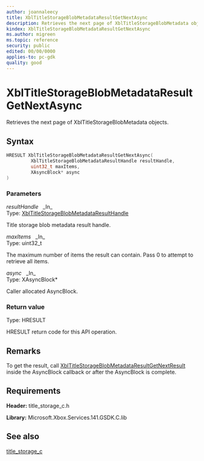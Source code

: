 ```yaml
---
author: joannaleecy
title: XblTitleStorageBlobMetadataResultGetNextAsync
description: Retrieves the next page of XblTitleStorageBlobMetadata objects.
kindex: XblTitleStorageBlobMetadataResultGetNextAsync
ms.author: migreen
ms.topic: reference
security: public
edited: 00/00/0000
applies-to: pc-gdk
quality: good
---
```


# XblTitleStorageBlobMetadataResultGetNextAsync  

Retrieves the next page of XblTitleStorageBlobMetadata objects.  

## Syntax  
  
```cpp
HRESULT XblTitleStorageBlobMetadataResultGetNextAsync(  
         XblTitleStorageBlobMetadataResultHandle resultHandle,  
         uint32_t maxItems,  
         XAsyncBlock* async  
)  
```  
  
### Parameters  
  
*resultHandle* &nbsp;&nbsp;\_In\_  
Type: [XblTitleStorageBlobMetadataResultHandle](../handles/xbltitlestorageblobmetadataresulthandle.md)  
  
Title storage blob metadata result handle.  
  
*maxItems* &nbsp;&nbsp;\_In\_  
Type: uint32_t  
  
The maximum number of items the result can contain. Pass 0 to attempt to retrieve all items.  
  
*async* &nbsp;&nbsp;\_In\_  
Type: XAsyncBlock*  
  
Caller allocated AsyncBlock.  
  
  
### Return value  
Type: HRESULT
  
HRESULT return code for this API operation.
  
## Remarks  
  
To get the result, call [XblTitleStorageBlobMetadataResultGetNextResult](xbltitlestorageblobmetadataresultgetnextresult.md) inside the AsyncBlock callback or after the AsyncBlock is complete.
  
## Requirements  
  
**Header:** title_storage_c.h
  
**Library:** Microsoft.Xbox.Services.141.GSDK.C.lib
  
## See also  
[title_storage_c](../title_storage_c_members.md)  
  
  